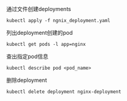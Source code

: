 通过文件创建deployments
    
    kubectl apply -f ngnix_deployment.yaml
    
列出deployment创建的pod

    kubectl get pods -l app=nginx            
    
查出指定pod信息
    
    kubectl describe pod <pod_name>
    
删除deployment
    
    kubectl delete deployment nginx-deployment        